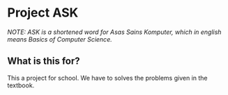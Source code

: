 # Project ASK
*NOTE: ASK is a shortened word for Asas Sains Komputer, which in english means Basics of Computer Science.*

## What is this for?
This a project for school. We have to solves the problems given in the textbook.
